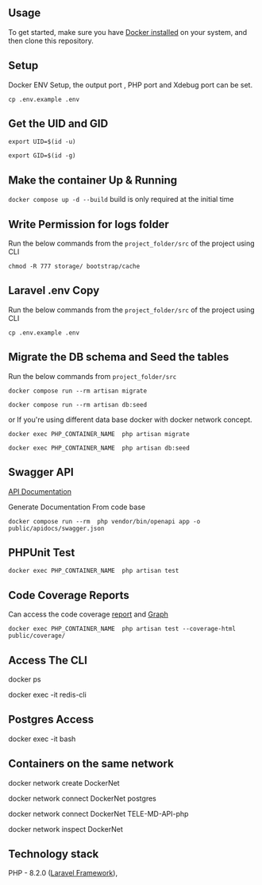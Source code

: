## Usage

To get started, make sure you have [Docker installed](https://docs.docker.com/docker-for-mac/install/) on your system, and then clone this repository.

## Setup

Docker ENV Setup, the output port , PHP port and Xdebug port can be set.

`cp .env.example .env`

## Get the UID and GID

`export UID=$(id -u)`

`export GID=$(id -g)`


## Make the container Up & Running

`docker compose up -d --build` build is only required at the initial time

## Write Permission for logs folder
Run the below commands from the  `project_folder/src`  of the project using CLI

`chmod -R 777 storage/ bootstrap/cache`

## Laravel .env Copy
Run the below commands from the `project_folder/src`  of the project using CLI

`cp .env.example .env`

## Migrate the DB schema and Seed the tables

Run the below commands from `project_folder/src`

`docker compose run --rm artisan migrate` 

`docker compose run --rm artisan db:seed` 

or If you're using different data base docker with docker network concept.

`docker exec PHP_CONTAINER_NAME  php artisan migrate`

`docker exec PHP_CONTAINER_NAME  php artisan db:seed`

## Swagger API

[API Documentation](http://localhost:88/api/docs)

Generate Documentation From code base

` docker compose run --rm  php vendor/bin/openapi app -o public/apidocs/swagger.json `


## PHPUnit Test

`docker exec PHP_CONTAINER_NAME  php artisan test`

## Code Coverage Reports

Can access the code coverage [report](http://localhost:88/coverage/) and [Graph](http://localhost:88/coverage/dashboard.html)

`docker exec PHP_CONTAINER_NAME  php artisan test --coverage-html public/coverage/`


## Access The CLI

docker ps

docker exec -it <redis container ID> redis-cli 

## Postgres Access 

docker exec -it <postgres container ID> bash

## Containers on the same network

docker network create DockerNet

docker network connect DockerNet postgres

docker network connect DockerNet TELE-MD-API-php

docker network inspect DockerNet

## Technology stack

PHP - 8.2.0 ([Laravel Framework](https://laravel.com/docs/10.x)),




